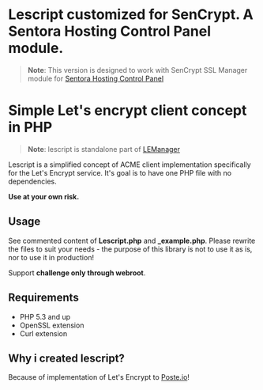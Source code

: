 # Lescript customized for SenCrypt. A Sentora Hosting Control Panel module.

> **Note**: This version is designed to work with SenCrypt SSL Manager module for [Sentora Hosting Control Panel](https://sentora.org)



# Simple Let's encrypt client concept in PHP

> **Note**: lescript is standalone part of [LEManager](https://github.com/analogic/lemanager)

Lescript is a simplified concept of ACME client implementation specifically for the Let's Encrypt service. It's goal is to have one
PHP file with no dependencies.

**Use at your own risk.**

## Usage

See commented content of **Lescript.php** and **_example.php**. Please rewrite the files to suit your needs - the purpose of this library is not to use it as is, nor to use it in production!

Support **challenge only through webroot**.

## Requirements

- PHP 5.3 and up
- OpenSSL extension
- Curl extension

## Why i created lescript?

Because of implementation of Let's Encrypt to [Poste.io](https://poste.io)!
